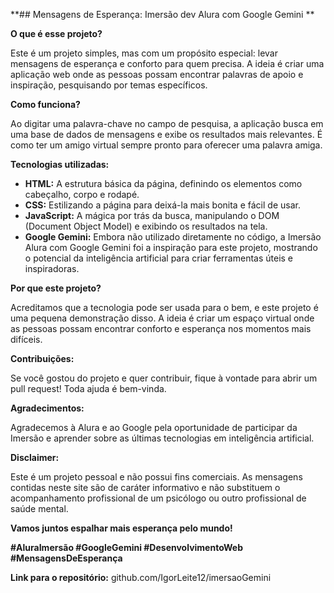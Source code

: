 **## Mensagens de Esperança: Imersão dev Alura com Google Gemini **

**O que é esse projeto?**

Este é um projeto simples, mas com um propósito especial: levar mensagens de esperança e conforto para quem precisa. A ideia é criar uma aplicação web onde as pessoas possam encontrar palavras de apoio e inspiração, pesquisando por temas específicos.

**Como funciona?**

Ao digitar uma palavra-chave no campo de pesquisa, a aplicação busca em uma base de dados de mensagens e exibe os resultados mais relevantes. É como ter um amigo virtual sempre pronto para oferecer uma palavra amiga.

**Tecnologias utilizadas:**

* **HTML:** A estrutura básica da página, definindo os elementos como cabeçalho, corpo e rodapé.
* **CSS:** Estilizando a página para deixá-la mais bonita e fácil de usar.
* **JavaScript:** A mágica por trás da busca, manipulando o DOM (Document Object Model) e exibindo os resultados na tela.
* **Google Gemini:** Embora não utilizado diretamente no código, a Imersão Alura com Google Gemini foi a inspiração para este projeto, mostrando o potencial da inteligência artificial para criar ferramentas úteis e inspiradoras.

**Por que este projeto?**

Acreditamos que a tecnologia pode ser usada para o bem, e este projeto é uma pequena demonstração disso. A ideia é criar um espaço virtual onde as pessoas possam encontrar conforto e esperança nos momentos mais difíceis.

**Contribuições:**

Se você gostou do projeto e quer contribuir, fique à vontade para abrir um pull request! Toda ajuda é bem-vinda.

**Agradecimentos:**

Agradecemos à Alura e ao Google pela oportunidade de participar da Imersão e aprender sobre as últimas tecnologias em inteligência artificial.

**Disclaimer:**

Este é um projeto pessoal e não possui fins comerciais. As mensagens contidas neste site são de caráter informativo e não substituem o acompanhamento profissional de um psicólogo ou outro profissional de saúde mental.

**Vamos juntos espalhar mais esperança pelo mundo!**

**#AluraImersão #GoogleGemini #DesenvolvimentoWeb #MensagensDeEsperança**

**Link para o repositório:** github.com/IgorLeite12/imersaoGemini 
